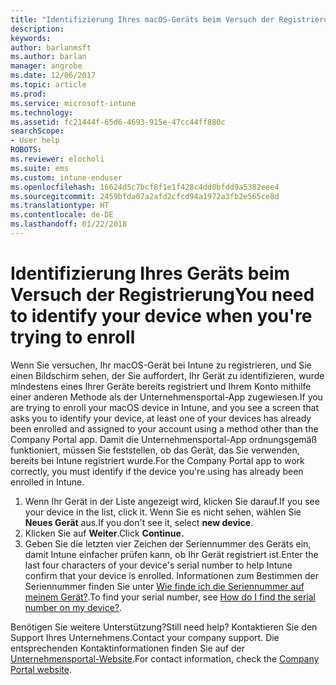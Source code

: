 ```yaml
---
title: "Identifizierung Ihres macOS-Geräts beim Versuch der Registrierung | Microsoft-Dokumentation"
description: 
keywords: 
author: barlanmsft
ms.author: barlan
manager: angrobe
ms.date: 12/06/2017
ms.topic: article
ms.prod: 
ms.service: microsoft-intune
ms.technology: 
ms.assetid: fc21444f-65d6-4693-915e-47cc44ff880c
searchScope:
- User help
ROBOTS: 
ms.reviewer: elocholi
ms.suite: ems
ms.custom: intune-enduser
ms.openlocfilehash: 16624d5c7bcf8f1e1f428c4dd0bfdd9a5382eee4
ms.sourcegitcommit: 2459bfda07a2afd2cfcd94a1972a3fb2e565ce8d
ms.translationtype: HT
ms.contentlocale: de-DE
ms.lasthandoff: 01/22/2018
---
```

# <a name="you-need-to-identify-your-device-when-youre-trying-to-enroll"></a><span data-ttu-id="5655a-102">Identifizierung Ihres Geräts beim Versuch der Registrierung</span><span class="sxs-lookup"><span data-stu-id="5655a-102">You need to identify your device when you're trying to enroll</span></span>

<span data-ttu-id="5655a-103">Wenn Sie versuchen, Ihr macOS-Gerät bei Intune zu registrieren, und Sie einen Bildschirm sehen, der Sie auffordert, Ihr Gerät zu identifizieren, wurde mindestens eines Ihrer Geräte bereits registriert und Ihrem Konto mithilfe einer anderen Methode als der Unternehmensportal-App zugewiesen.</span><span class="sxs-lookup"><span data-stu-id="5655a-103">If you are trying to enroll your macOS device in Intune, and you see a screen that asks you to identify your device, at least one of your devices has already been enrolled and assigned to your account using a method other than the Company Portal app.</span></span> <span data-ttu-id="5655a-104">Damit die Unternehmensportal-App ordnungsgemäß funktioniert, müssen Sie feststellen, ob das Gerät, das Sie verwenden, bereits bei Intune registriert wurde.</span><span class="sxs-lookup"><span data-stu-id="5655a-104">For the Company Portal app to work correctly, you must identify if the device you're using has already been enrolled in Intune.</span></span>

1. <span data-ttu-id="5655a-105">Wenn Ihr Gerät in der Liste angezeigt wird, klicken Sie darauf.</span><span class="sxs-lookup"><span data-stu-id="5655a-105">If you see your device in the list, click it.</span></span> <span data-ttu-id="5655a-106">Wenn Sie es nicht sehen, wählen Sie **Neues Gerät** aus.</span><span class="sxs-lookup"><span data-stu-id="5655a-106">If you don't see it, select **new device**.</span></span>
2. <span data-ttu-id="5655a-107">Klicken Sie auf **Weiter**.</span><span class="sxs-lookup"><span data-stu-id="5655a-107">Click **Continue.**</span></span>
3. <span data-ttu-id="5655a-108">Geben Sie die letzten vier Zeichen der Seriennummer des Geräts ein, damit Intune einfacher prüfen kann, ob Ihr Gerät registriert ist.</span><span class="sxs-lookup"><span data-stu-id="5655a-108">Enter the last four characters of your device's serial number to help Intune confirm that your device is enrolled.</span></span> <span data-ttu-id="5655a-109">Informationen zum Bestimmen der Seriennummer finden Sie unter [Wie finde ich die Seriennummer auf meinem Gerät?](how-do-i-find-the-serial-number-on-my-device-macos.md).</span><span class="sxs-lookup"><span data-stu-id="5655a-109">To find your serial number, see [How do I find the serial number on my device?](how-do-i-find-the-serial-number-on-my-device-macos.md).</span></span>

<span data-ttu-id="5655a-110">Benötigen Sie weitere Unterstützung?</span><span class="sxs-lookup"><span data-stu-id="5655a-110">Still need help?</span></span> <span data-ttu-id="5655a-111">Kontaktieren Sie den Support Ihres Unternehmens.</span><span class="sxs-lookup"><span data-stu-id="5655a-111">Contact your company support.</span></span> <span data-ttu-id="5655a-112">Die entsprechenden Kontaktinformationen finden Sie auf der [Unternehmensportal-Website](https://portal.manage.microsoft.com#HelpDeskDialog).</span><span class="sxs-lookup"><span data-stu-id="5655a-112">For contact information, check the [Company Portal website](https://portal.manage.microsoft.com#HelpDeskDialog).</span></span>
